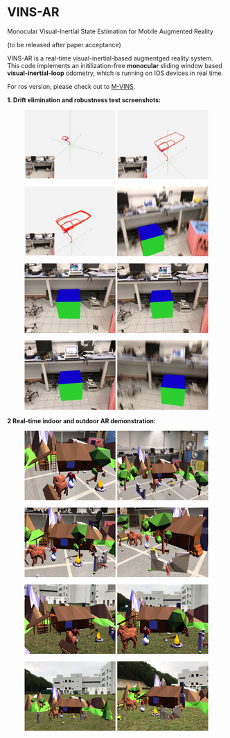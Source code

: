 # VINS-AR
Monocular Visual-Inertial State Estimation for Mobile Augmented Reality

(to be released after paper acceptance)

VINS-AR is a real-time visual-inertial-based augmentged reality system. This code implements an initilization-free **monocular** sliding window based **visual-inertial-loop** odometry, which is running on IOS devices in real time. 

For ros version, please check out to [M-VINS](https://github.com/qintony/M-VINS).


**1. Drift elimination and robustness test screenshots:**

<figure class="half">
    <a href="https://github.com/PeiliangLi/VINS-AR/blob/master/support_material
/2v.png" ><img src="https://github.com/PeiliangLi/VINS-AR/blob/master/support_material/2v.png" width="210" height="160"></a>
    <a href="https://github.com/PeiliangLi/VINS-AR/blob/master/support_material
/4v.png"><img src="https://github.com/PeiliangLi/VINS-AR/blob/master/support_material/4v.png" width="210" height="160"></a>
</figure>

<figure class="half">
    <a href="https://github.com/PeiliangLi/VINS-AR/blob/master/support_material
/7v.png" ><img src="https://github.com/PeiliangLi/VINS-AR/blob/master/support_material/7v.png" width="210" height="160"></a>
    <a href="https://github.com/PeiliangLi/VINS-AR/blob/master/support_material
/blur2.png"><img src="https://github.com/PeiliangLi/VINS-AR/blob/master/support_material/blur2.png" width="210" height="160"></a>
</figure>

<figure class="half">
    <a href="https://github.com/PeiliangLi/VINS-AR/blob/master/support_material
/2i.png" ><img src="https://github.com/PeiliangLi/VINS-AR/blob/master/support_material/2i.png" width="210" height="160"></a>
    <a href="https://github.com/PeiliangLi/VINS-AR/blob/master/support_material
/4i.png"><img src="https://github.com/PeiliangLi/VINS-AR/blob/master/support_material/4i.png" width="210" height="160"></a>
</figure>

<figure class="half">
    <a href="https://github.com/PeiliangLi/VINS-AR/blob/master/support_material
/7i.png" ><img src="https://github.com/PeiliangLi/VINS-AR/blob/master/support_material/7i.png" width="210" height="160"></a>
    <a href="https://github.com/PeiliangLi/VINS-AR/blob/master/support_material
/blur3.png"><img src="https://github.com/PeiliangLi/VINS-AR/blob/master/support_material/blur3.png" width="210" height="160"></a>
</figure>



**2 Real-time indoor and outdoor AR demonstration:**

<figure class="half">
    <a href="https://github.com/PeiliangLi/VINS-AR/blob/master/support_material
/indoor2.png" ><img src="https://github.com/PeiliangLi/VINS-AR/blob/master/support_material/indoor2.png" width="210" height="160"></a>
    <a href="https://github.com/PeiliangLi/VINS-AR/blob/master/support_material
/indoor1.png"><img src="https://github.com/PeiliangLi/VINS-AR/blob/master/support_material/indoor1.png" width="210" height="160"></a>
</figure>

<figure class="half">
    <a href="https://github.com/PeiliangLi/VINS-AR/blob/master/support_material
/indoor3.png" ><img src="https://github.com/PeiliangLi/VINS-AR/blob/master/support_material/indoor3.png" width="210" height="160"></a>
    <a href="https://github.com/PeiliangLi/VINS-AR/blob/master/support_material
/indoor4.png"><img src="https://github.com/PeiliangLi/VINS-AR/blob/master/support_material/indoor4.png" width="210" height="160"></a>
</figure>

<figure class="half">
    <a href="https://github.com/PeiliangLi/VINS-AR/blob/master/support_material
/farm3.png" ><img src="https://github.com/PeiliangLi/VINS-AR/blob/master/support_material/farm3.png" width="210" height="160"></a>
    <a href="https://github.com/PeiliangLi/VINS-AR/blob/master/support_material
/farm4.png"><img src="https://github.com/PeiliangLi/VINS-AR/blob/master/support_material/farm4.png" width="210" height="160"></a>
</figure>

<figure class="half">
    <a href="https://github.com/PeiliangLi/VINS-AR/blob/master/support_material
/farm1.png" ><img src="https://github.com/PeiliangLi/VINS-AR/blob/master/support_material/farm1.png" width="210" height="160"></a>
    <a href="https://github.com/PeiliangLi/VINS-AR/blob/master/support_material
/farm2.png"><img src="https://github.com/PeiliangLi/VINS-AR/blob/master/support_material/farm2.png" width="210" height="160"></a>
</figure>
